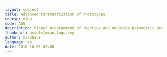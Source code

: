 ```yaml
---
layout: subject
title: Advanced Parametrization of Prototypes
course: miau
code: A05
description: Visual programming of reactive and adaptive parametric projects devising the behavior of their architectural elements between them and in relation to the context and their interpretation
thumbnail: assets/miau_logo.svg
author: miauhaus
language: en
date: 2018-10-01 00:00
---
```

